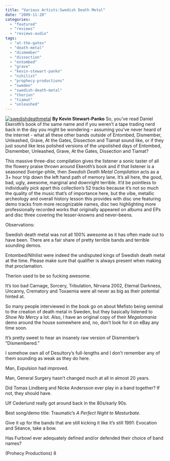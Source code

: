 ```yaml
---
title: "Various Artists:Swedish Death Metal"
date: "2009-11-20"
categories: 
  - "featured"
  - "reviews"
  - "reviews-audio"
tags: 
  - "at-the-gates"
  - "death-metal"
  - "dismember"
  - "dissection"
  - "entombed"
  - "grave"
  - "kevin-stewart-panko"
  - "nihilist"
  - "prophecy-productions"
  - "sweden"
  - "swedish-death-metal"
  - "therion"
  - "tiamat"
  - "unleashed"
---
```


[![swedishdeathmetal](http://www.hellbound.ca/wp-content/uploads/2009/11/swedishdeathmetal.jpg "swedishdeathmetal")](http://www.hellbound.ca/wp-content/uploads/2009/11/swedishdeathmetal.jpg) **By Kevin Stewart-Panko** So, you’ve read Daniel Ekeroth’s book of the same name and if you weren’t a tape trading nerd back in the day you might be wondering – assuming you’ve never heard of the internet - what all these other bands outside of Entombed, Dismember, Unleashed, Grave, At the Gates, Dissection and Tiamat sound like, or if they just sound like less polished versions of the unpolished days of Entombed, Dismember, Unleashed, Grave, At the Gates, Dissection and Tiamat?

This massive three-disc compilation gives the listener a sonic taster of all the flowery praise thrown around Ekeroth’s book and if that listener is a seasoned _Sverige_\-phile, then _Swedish Death Metal Compilation_ acts as a 3+ hour trip down the left hand path of memory lane. It’s all here, the good, bad, ugly, awesome, marginal and downright terrible. It’d be pointless to individually pick apart this collection’s 52 tracks because it’s not so much the quality of the music that’s of importance here, but the vibe, metallic archeology and overall history lesson this provides with disc one featuring demo tracks from more recognizable names, disc two highlighting more professionally recorded works that originally appeared on albums and EPs and disc three covering the lesser-knowns and never-beens.

Observations:

Swedish death metal was not all 100% awesome as it has often made out to have been. There are a fair share of pretty terrible bands and terrible sounding demos.

Entombed/Nihilist were indeed the undisputed kings of Swedish death metal at the time. Please make sure that qualifier is always present when making that proclamation.

Therion used to be so fucking awesome.

It’s too bad Carnage, Sorcery, Tribulation, Nirvana 2002, Eternal Darkness, Uncanny, Crematory and Toxaemia were all never as big as their potential hinted at.

So many people interviewed in the book go on about Mefisto being seminal to the creation of death metal in Sweden, but they basically listened to _Show No Mercy_ a lot. Also, I have an original copy of their _Megalomania_ demo around the house somewhere and, no, don’t look for it on eBay any time soon.

It’s pretty sweet to hear an insanely raw version of Dismember’s “Dismembered.”

I somehow own all of Desultory’s full-lengths and I don’t remember any of them sounding as weak as they do here.

Man, Expulsion had improved.

Man, General Surgery hasn’t changed much at all in almost 20 years.

Did Tomas Lindberg and Nicke Andersson ever play in a band together? If not, they should have.

Ulf Cederlund really got around back in the 80s/early 90s.

Best song/demo title: Traumatic’s _A Perfect Night to Masturbate_.

Give it up for the bands that are still kicking it like it’s still 1991: Evocation and Séance, take a bow.

Has Furbowl ever adequately defined and/or defended their choice of band names?

(Prohecy Productions) 8

